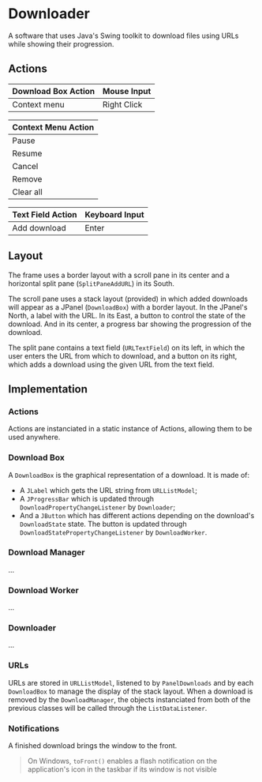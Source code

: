 # Downloader

A software that uses Java's Swing toolkit to download files using URLs while showing their progression.

## Actions

| Download Box Action | Mouse Input |
| ------------------- | ----------- |
| Context menu        | Right Click |

| Context Menu Action |
| ------------------- |
| Pause               |
| Resume              |
| Cancel              |
| Remove              |
| Clear all           |

| Text Field Action | Keyboard Input |
| ----------------- | -------------- |
| Add download      | Enter          |

## Layout

The frame uses a border layout with a scroll pane in its center and a horizontal split pane (`SplitPaneAddURL`) in its South.

The scroll pane uses a stack layout (provided) in which added downloads will appear as a JPanel (`DownloadBox`) with a border layout. In the JPanel's North, a label with the URL. In its East, a button to control the state of the download. And in its center, a progress bar showing the progression of the download.

The split pane contains a text field (`URLTextField`) on its left, in which the user enters the URL from which to download, and a button on its right, which adds a download using the given URL from the text field.

## Implementation

### Actions

Actions are instanciated in a static instance of Actions, allowing them to be used anywhere.

### Download Box

A `DownloadBox` is the graphical representation of a download. It is made of:

- A `JLabel` which gets the URL string from `URLListModel`;
- A `JProgressBar` which is updated through `DownloadPropertyChangeListener` by `Downloader`;
- And a `JButton` which has different actions depending on the download's `DownloadState` state. The button is updated through `DownloadStatePropertyChangeListener` by `DownloadWorker`.

### Download Manager

...

### Download Worker

...

### Downloader

...

### URLs

URLs are stored in `URLListModel`, listened to by `PanelDownloads` and by each `DownloadBox` to manage the display of the stack layout. When a download is removed by the `DownloadManager`, the objects instanciated from both of the previous classes will be called through the `ListDataListener`.

### Notifications

A finished download brings the window to the front.
> On Windows, `toFront()` enables a flash notification on the application's icon in the taskbar if its window is not visible
